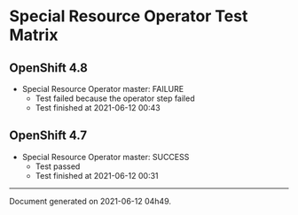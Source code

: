 
Special Resource Operator Test Matrix
=====================================

OpenShift 4.8
-------------

* Special Resource Operator master: FAILURE
  - Test failed because the operator step failed
  - Test finished at 2021-06-12 00:43

OpenShift 4.7
-------------

* Special Resource Operator master: SUCCESS
  - Test passed
  - Test finished at 2021-06-12 00:31


---
Document generated on 2021-06-12 04h49.
